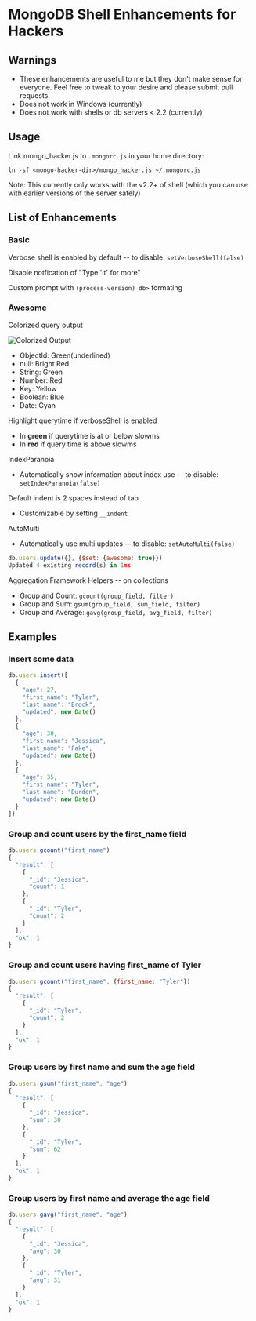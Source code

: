 # MongoDB Shell Enhancements for Hackers

## Warnings

* These enhancements are useful to me but they don't make sense for everyone. Feel free to tweak to your desire and please submit pull requests.
* Does not work in Windows (currently)
* Does not work with shells or db servers < 2.2 (currently)

## Usage

Link mongo_hacker.js to `.mongorc.js` in your home directory:

```
ln -sf <mongo-hacker-dir>/mongo_hacker.js ~/.mongorc.js
```

Note: This currently only works with the v2.2+ of shell (which you can use with earlier versions of the server safely)

## List of Enhancements

### Basic

Verbose shell is enabled by default -- to disable: `setVerboseShell(false)`

Disable notfication of "Type 'it' for more"

Custom prompt with `(process-version) db>` formating

### Awesome

Colorized query output

![Colorized Output](http://tylerbrock.github.com/mongo-hacker/screenshots/colorized_shell.png)

- ObjectId: Green(underlined)
- null: Bright Red
- String: Green
- Number: Red
- Key: Yellow
- Boolean: Blue
- Date: Cyan

Highlight querytime if verboseShell is enabled
  - In **green** if querytime is at or below slowms
  - In **red** if query time is above slowms

IndexParanoia
- Automatically show information about index use -- to disable: `setIndexParanoia(false)`

Default indent is 2 spaces instead of tab
  - Customizable by setting `__indent`

AutoMulti
- Automatically use multi updates -- to disable: `setAutoMulti(false)`

``` js
db.users.update({}, {$set: {awesome: true}})
Updated 4 existing record(s) in 1ms
```

Aggregation Framework Helpers -- on collections
- Group and Count: `gcount(group_field, filter)`
- Group and Sum: `gsum(group_field, sum_field, filter)`
- Group and Average: `gavg(group_field, avg_field, filter)`

## Examples

### Insert some data

``` js
db.users.insert([
  {
    "age": 27,
    "first_name": "Tyler",
    "last_name": "Brock",
    "updated": new Date()
  },
  { 
    "age": 30,
    "first_name": "Jessica",
    "last_name": "Fake",
    "updated": new Date()
  },
  {
    "age": 35,
    "first_name": "Tyler",
    "last_name": "Durden",
    "updated": new Date()
  }
])
```

### Group and count users by the first_name field

``` js
db.users.gcount("first_name")
{
  "result": [
    {
      "_id": "Jessica",
      "count": 1
    },
    {
      "_id": "Tyler",
      "count": 2
    }
  ],
  "ok": 1
}
```

### Group and count users having first_name of Tyler

``` js
db.users.gcount("first_name", {first_name: "Tyler"})
{
  "result": [
    {
      "_id": "Tyler",
      "count": 2
    }
  ],
  "ok": 1
}
```

### Group users by first name and sum the age field

```js
db.users.gsum("first_name", "age")
{
  "result": [
    {
      "_id": "Jessica",
      "sum": 30
    },
    {
      "_id": "Tyler",
      "sum": 62
    }
  ],
  "ok": 1
}
```

### Group users by first name and average the age field

```js
db.users.gavg("first_name", "age")
{
  "result": [
    {
      "_id": "Jessica",
      "avg": 30
    },
    {
      "_id": "Tyler",
      "avg": 31
    }
  ],
  "ok": 1
}
```
